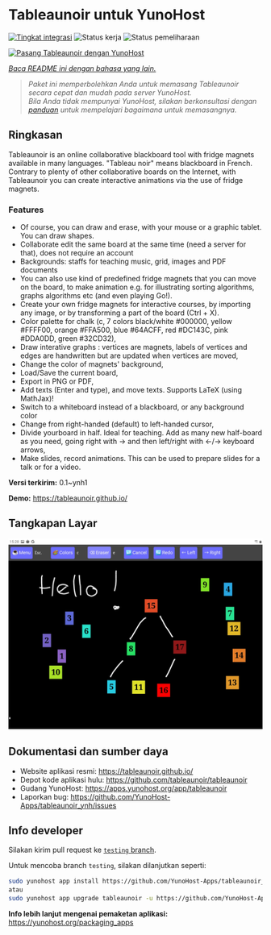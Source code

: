 <!--
N.B.: README ini dibuat secara otomatis oleh <https://github.com/YunoHost/apps/tree/master/tools/readme_generator>
Ini TIDAK boleh diedit dengan tangan.
-->

# Tableaunoir untuk YunoHost

[![Tingkat integrasi](https://apps.yunohost.org/badge/integration/tableaunoir)](https://ci-apps.yunohost.org/ci/apps/tableaunoir/)
![Status kerja](https://apps.yunohost.org/badge/state/tableaunoir)
![Status pemeliharaan](https://apps.yunohost.org/badge/maintained/tableaunoir)

[![Pasang Tableaunoir dengan YunoHost](https://install-app.yunohost.org/install-with-yunohost.svg)](https://install-app.yunohost.org/?app=tableaunoir)

*[Baca README ini dengan bahasa yang lain.](./ALL_README.md)*

> *Paket ini memperbolehkan Anda untuk memasang Tableaunoir secara cepat dan mudah pada server YunoHost.*  
> *Bila Anda tidak mempunyai YunoHost, silakan berkonsultasi dengan [panduan](https://yunohost.org/install) untuk mempelajari bagaimana untuk memasangnya.*

## Ringkasan

Tableaunoir is an online collaborative blackboard tool with fridge magnets available in many languages. "Tableau noir" means blackboard in French. Contrary to plenty of other collaborative boards on the Internet, with Tableaunoir you can create interactive animations via the use of fridge magnets.

### Features

- Of course, you can draw and erase, with your mouse or a graphic tablet. You can draw shapes.
- Collaborate edit the same board at the same time (need a server for that), does not require an account
- Backgrounds: staffs for teaching music, grid, images and PDF documents
- You can also use kind of predefined fridge magnets that you can move on the board, to make animation e.g. for illustrating sorting algorithms, graphs algorithms etc (and even playing Go!).
- Create your own fridge magnets for interactive courses, by importing any image, or by transforming a part of the board (Ctrl + X).
- Color palette for chalk (c, 7 colors black/white #000000, yellow #FFFF00, orange #FFA500, blue #64ACFF, red #DC143C, pink #DDA0DD, green #32CD32),
- Draw interative graphs : vertices are magnets, labels of vertices and edges are handwritten but are updated when vertices are moved,
- Change the color of magnets' background,
- Load/Save the current board,
- Export in PNG or PDF,
- Add texts (Enter and type), and move texts. Supports LaTeX (using MathJax)!
- Switch to a whiteboard instead of a blackboard, or any background color
- Change from right-handed (default) to left-handed cursor,
- Divide yourboard in half. Ideal for teaching. Add as many new half-board as you need, going right with → and then left/right with ←/→ keyboard arrows,
- Make slides, record animations. This can be used to prepare slides for a talk or for a video.


**Versi terkirim:** 0.1~ynh1

**Demo:** <https://tableaunoir.github.io/>

## Tangkapan Layar

![Tangkapan Layar pada Tableaunoir](./doc/screenshots/screenshot.jpg)

## Dokumentasi dan sumber daya

- Website aplikasi resmi: <https://tableaunoir.github.io/>
- Depot kode aplikasi hulu: <https://github.com/tableaunoir/tableaunoir>
- Gudang YunoHost: <https://apps.yunohost.org/app/tableaunoir>
- Laporkan bug: <https://github.com/YunoHost-Apps/tableaunoir_ynh/issues>

## Info developer

Silakan kirim pull request ke [`testing` branch](https://github.com/YunoHost-Apps/tableaunoir_ynh/tree/testing).

Untuk mencoba branch `testing`, silakan dilanjutkan seperti:

```bash
sudo yunohost app install https://github.com/YunoHost-Apps/tableaunoir_ynh/tree/testing --debug
atau
sudo yunohost app upgrade tableaunoir -u https://github.com/YunoHost-Apps/tableaunoir_ynh/tree/testing --debug
```

**Info lebih lanjut mengenai pemaketan aplikasi:** <https://yunohost.org/packaging_apps>
